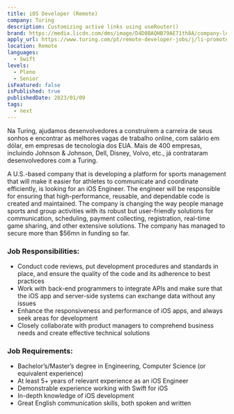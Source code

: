 ```yaml
---
title: iOS Developer (Remote)
company: Turing 
description: Customizing active links using useRouter()
brand: https://media.licdn.com/dms/image/D4D0BAQHB79AE71th8A/company-logo_100_100/0/1688472201106?e=1701907200&v=beta&t=ZCYHGXDnO0Du7UXb-IHYfe3iWfG0FmKA3i0et44hFA0
apply_url: https://www.turing.com/pt/remote-developer-jobs/j/li-promoted/programador-ios-138114-br?country=Brazil&s=ads_developers_linkedinJobs&n=https://www.turing.com/pt/remote-developer-jobs/j/li-promoted/programador-ios-138114-br?country=Brazil
location: Remote
languages: 
  - Swift
levels: 
  - Pleno
  - Senior
isFeatured: false
isPublished: true
publishedDate: 2023/01/09
tags:
  - next
---
```


Na Turing, ajudamos desenvolvedores a construírem a carreira de seus sonhos e encontrar as melhores vagas de trabalho online, com salário em dólar, em empresas de tecnologia dos EUA. Mais de 400 empresas, incluindo Johnson & Johnson, Dell, Disney, Volvo, etc., já contrataram desenvolvedores com a Turing.

A U.S.-based company that is developing a platform for sports management that will make it easier for athletes to communicate and coordinate efficiently, is looking for an iOS Engineer. The engineer will be responsible for ensuring that high-performance, reusable, and dependable code is created and maintained. The company is changing the way people manage sports and group activities with its robust but user-friendly solutions for communication, scheduling, payment collecting, registration, real-time game sharing, and other extensive solutions. The company has managed to secure more than $56mn in funding so far.

### Job Responsibilities:

- Conduct code reviews, put development procedures and standards in place, and ensure the quality of the code and its adherence to best practices
- Work with back-end programmers to integrate APIs and make sure that the iOS app and server-side systems can exchange data without any issues
- Enhance the responsiveness and performance of iOS apps, and always seek areas for development
- Closely collaborate with product managers to comprehend business needs and create effective technical solutions

### Job Requirements:

- Bachelor’s/Master’s degree in Engineering, Computer Science (or equivalent experience)
- At least 5+ years of relevant experience as an iOS Engineer
- Demonstrable experience working with Swift for iOS
- In-depth knowledge of iOS development
- Great English communication skills, both spoken and written
